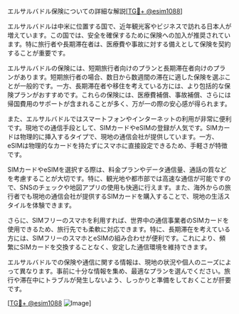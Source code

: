 エルサルバドル保険についての詳細な解説[[TG💪+ @esim1088](https://t.me/s/esim1088)]

エルサルバドルは中米に位置する国で、近年観光客やビジネスで訪れる日本人が増えています。この国では、安全を確保するために保険への加入が推奨されています。特に旅行者や長期滞在者は、医療費や事故に対する備えとして保険を契約することが重要です。

エルサルバドルの保険には、短期旅行者向けのプランと長期滞在者向けのプランがあります。短期旅行者の場合、数日から数週間の滞在に適した保険を選ぶことが一般的です。一方、長期滞在者や移住を考えている方には、より包括的な保険プランがおすすめです。これらの保険には、医療費補償、事故補償、さらには帰国費用のサポートが含まれることが多く、万が一の際の安心感が得られます。

また、エルサルバドルではスマートフォンやインターネットの利用が非常に便利です。現地での通信手段として、SIMカードやeSIMの登録が人気です。SIMカードは物理的に挿入するタイプで、現地の通信会社が提供しています。一方、eSIMは物理的なカードを持たずにスマホに直接設定できるため、手軽さが特徴です。

SIMカードやeSIMを選択する際は、料金プランやデータ通信量、通話の質などを考慮することが大切です。特に、観光地や都市部では高速な通信が可能ですので、SNSのチェックや地図アプリの使用も快適に行えます。また、海外からの旅行者でも現地の通信会社が提供するSIMカードを購入することで、現地の生活スタイルを体験できます。

さらに、SIMフリーのスマホを利用すれば、世界中の通信事業者のSIMカードを使用できるため、旅行先でも柔軟に対応できます。特に、長期滞在を考えている方には、SIMフリーのスマホとeSIMの組み合わせが便利です。これにより、頻繁にSIMカードを交換することなく、安定した通信環境を維持できます。

エルサルバドルでの保険や通信に関する情報は、現地の状況や個人のニーズによって異なります。事前に十分な情報を集め、最適なプランを選んでください。旅行や滞在中にトラブルが発生しないよう、しっかりと準備をしておくことが肝要です。

[[TG💪+ @esim1088](https://t.me/s/esim1088) ![Image](https://i.postimg.cc/Y0z9fWf4/image.png)]